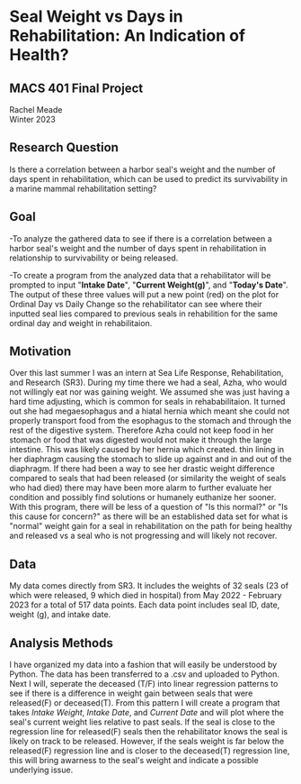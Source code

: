 # **Seal Weight vs Days in Rehabilitation: An Indication of Health?**
## MACS 401 Final Project 
Rachel Meade\
Winter 2023

## Research Question
Is there a correlation between a harbor seal's weight and the number of days spent in rehabilitation, which can be used to predict its survivability in a marine mammal rehabilitation setting?

## Goal
-To analyze the gathered data to see if there is a correlation between a harbor seal's weight and the number of days spent in rehabilitation in relationship to survivability or being released.

-To create a program from the analyzed data that a rehabilitator will be prompted to input "**Intake Date**", "**Current Weight(g)**", and "**Today's Date**". The output of these three values will put a new point (red) on the plot for Ordinal Day vs Daily Change so the rehabilitator can see where their inputted seal lies compared to previous seals in rehabilition for the same ordinal day and weight in rehabilitaion. 


## Motivation
Over this last summer I was an intern at Sea Life Response, Rehabilitation, and Research (SR3). During my time there we had a seal, Azha, who would not willingly eat nor was gaining weight. We assumed she was just having a hard time adjusting, which is common for seals in rehababilitaion. It turned out she had megaesophagus and a hiatal hernia which meant she could not properly transport food from the esophagus to the stomach and through the rest of the digestive system. Therefore Azha could not keep food in her stomach or food that was digested would not make it through the large intestine. This was likely caused by her hernia which created. thin lining in her diaphragm causing the stomach to slide up against and in and out of the diaphragm. If there had been a way to see her drastic weight difference compared to seals that had been released (or similarity the weight of seals who had died) there may have been more alarm to further evaluate her condition and possibly find solutions or humanely euthanize her sooner. With this program, there will be less of a question of "Is this normal?" or "Is this cause for concern?" as there will be an established data set for what is "normal" weight gain for a seal in rehabilitation on the path for being healthy and released vs a seal who is not progressing and will likely not recover. 


## Data
My data comes directly from SR3. It includes the weights of 32 seals (23 of which were released, 9 which died in hospital) from May 2022 - February 2023 for a total of 517 data points. Each data point includes seal ID, date, weight (g), and intake date. 

## Analysis Methods
I have organized my data into a fashion that will easily be understood by Python. The data has been transferred to a .csv and uploaded to Python. Next I will, seperate the deceased (T/F) into linear regression patterns to see if there is a difference in weight gain between seals that were released(F) or deceased(T). From this pattern I will create a program that takes
*Intake Weight*, *Intake Date*, and *Current Date* and will plot where the seal's current weight lies relative to past seals. If the seal is close to the regression line for released(F) seals then the rehabilitator knows the seal is likely on track to be released. However, if the seals weight is far below the released(F) regression line and is closer to the deceased(T) regression line, this will bring awarness to the seal's weight and indicate a possible underlying issue. 

